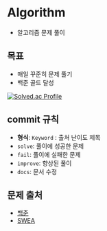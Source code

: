 # Algorithm
- 알고리즘 문제 풀이

## 목표
- 매일 꾸준히 문제 풀기
- 백준 골드 달성

[![Solved.ac Profile](http://mazassumnida.wtf/api/v2/generate_badge?boj=okip0428)](https://solved.ac/okip0428/)

## commit 규칙
- **형식**: `Keyword` : 출처 난이도 제목
- `solve`: 풀이에 성공한 문제
- `fail`: 풀이에 실패한 문제
- `improve`: 향상된 풀이
- `docs`: 문서 수정

## 문제 출처
- [백준](https://www.acmicpc.net/)
- [SWEA](https://swexpertacademy.com/main/main.do)
